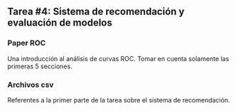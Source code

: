 ## Tarea #4: Sistema de recomendación y evaluación de modelos

### Paper ROC 
Una introducción al análisis de curvas ROC. Tomar en cuenta solamente las primeras 5 secciones.

### Archivos csv
Referentes a la primer parte de la tarea sobre el sistema de recomendación.

